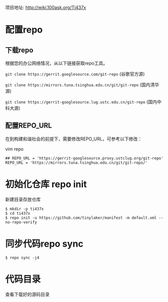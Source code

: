 
项目地址: http://wiki.100ask.org/Ti437x

# 配置repo

## 下载repo
根据您的办公网络情况，从以下链接获取repo工具。

`git clone https://gerrit.googlesource.com/git-repo` (谷歌官方源)

`git clone https://mirrors.tuna.tsinghua.edu.cn/git/git-repo` (国内清华源)

`git clone https://gerrit-googlesource.lug.ustc.edu.cn/git-repo` (国内中科大源)


## 配置REPO_URL
在到构建和谐社会的前提下，需要修改REPO_URL，可参考以下修改：

  vim repo

```
## REPO_URL = 'https://gerrit-googlesource.proxy.ustclug.org/git-repo'
REPO_URL = 'https://mirrors.tuna.tsinghua.edu.cn/git/git-repo/'
```

# 初始化仓库 repo init

新建目录存放仓库

```
$ mkdir -p ti437x
$ cd ti437x
$ repo init -u https://github.com/tinylaker/manifest -m default.xml --no-repo-verify
```

# 同步代码repo sync

```
$ repo sync -j4

```
# 代码目录
查看下载好的源码目录

